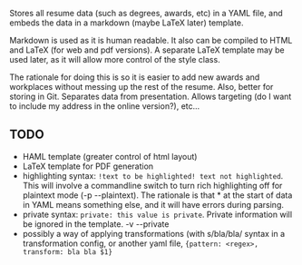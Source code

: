 Stores all resume data (such as degrees, awards, etc) in a YAML file,
and embeds the data in a markdown (maybe LaTeX later) template.

Markdown is used as it is human readable. It also can be compiled to HTML
and LaTeX (for web and pdf versions). A separate LaTeX template may be used
later, as it will allow more control of the style class.

The rationale for doing this is so it is easier to add new awards and workplaces without messing up the rest of the resume. Also, better for storing in Git. Separates data from presentation. Allows targeting (do I want to include my address in the online version?), etc...

TODO
----
 - HAML template (greater control of html layout)
 - LaTeX template for PDF generation
 - highlighting syntax: `!text to be highlighted! text not highlighted`. This will involve
   a commandline switch to turn rich highlighting off for plaintext mode (-p --plaintext).
   The rationale is that * at the start of data in YAML means something else, and it will have
   errors during parsing.
 - private syntax: `private: this value is private`. Private information will be ignored in the
   template. -v --private
 - possibly a way of applying transformations (with s/bla/bla/ syntax in a transformation config,
   or another yaml file, `{pattern: <regex>, transform: bla bla $1}`
